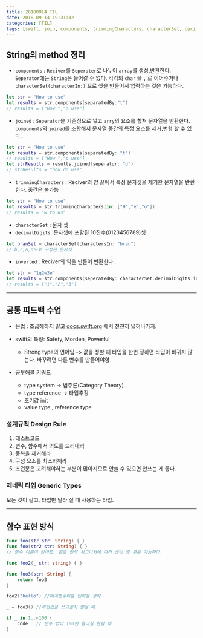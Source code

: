 ```yaml
---
title: 20180914 TIL
date: 2018-09-14 19:31:32
categories: [TIL]
tags: [swift, join, components, trimmingCharacters, characterSet, decimalDigits, invert]
---
```



## String의 method 정리
- `components` : `Reciver`를 `Seperater`로 나누어 `array`를 생성,반환한다. `Seperator`에는 `String`은 들어갈 수 없다. 각각의 `char` 을 `,` 로 이어주거나 `characterSet(characterIn:)` 으로 셋을 만들어서 입력하는 것은 가능하다.
```swift
let str = "How to use"
let results = str.components(separatedBy:"t")
// results = ["How ","o use"]
```

- `joined` : `Seperator`을 기준점으로 넣고 `arry`의 요소를 합쳐 문자열을 반환한다. `components`와 `joined`를 조합해서 문자열 중간의 특정 요소를 제거,변형 할 수 있다.
```swift
let str = "How to use"
let results = str.components(separatedBy: "t")
// results = ["How ","o use"]
let strResults = results.joined(seperator: "d")
// strResults = "how do use"
```

- `trimmingCharacters` : Reciver의 양 끝에서 특정 문자셋을 제거한 문자열을 반환한다. 중간은 불가능
```swift
let str = "How to use"
let results = str.trimmingCharacters(in: ["H","e","o"])
// results = "w to us"
```

- `characterSet` : 문자 셋
- `decimalDigits` :문자셋에 포함된 10진수(0123456789)셋
```swift
let branSet = characterSet(charactersIn: "bran") 
// b,r,a,n으로 구성된 문자셋
```

- `inverted` : Reciver의 역을 만들어 반환한다.
```swift
let str = "1q2w3e"
let results = str.components(seperatedBy: characterSet.decimalDigits.inverted) 
// results = ["1","2","3"]
```

***
## 공통 피드백 수업
- 문법 : 조급해하지 말고 [docs.swift.org](https://swift.org/documentation/) 에서 천천히 넓혀나가자.

- swift의 특징: Safety, Morden, Powerful
  - Strong type의 언어임 -> 값을 정할 때 타입을 한번 정하면 타입이 바뀌지 않는다. 바꾸려면 다른 변수를 만들어야함.

- 공부해볼 키워드
  - type system -> 범주론(Category Theory)
  - type reference -> 타입추정
  - 초기값 init
  - value type , reference type

### 설계규칙 Design Rule
1. 테스트코드
2. 변수, 함수에서 의도를 드러내라
3. 중복을 제거해라
4. 구성 요소를 최소화해라
5. 조건문은 고려해야하는 부분이 많아지므로 안쓸 수 있으면 안쓰는 게 좋다.

### 제네릭 타입 Generic Types
모든 것이 같고, 타입만 달라 질 때 사용하는 타입.

*** 

## 함수 표현 방식
```swift
func foo(str str: String) { }
func foo(str2 str: String) { }
// 함수 이름이 같아도, 괄호 안의 시그니처에 따라 생성 및 구분 가능하다.

func foo2(_ str: string) { }    

func foo3(str: String) {
    return foo3
}

foo2("hello") //매개변수이름 입력을 생략 

_ = foo3() //리턴값을 쓰고싶지 않을 때 

if _ in 1..<100 {
    code   // 변수 없이 100번 돌리길 원할 때
}
```

